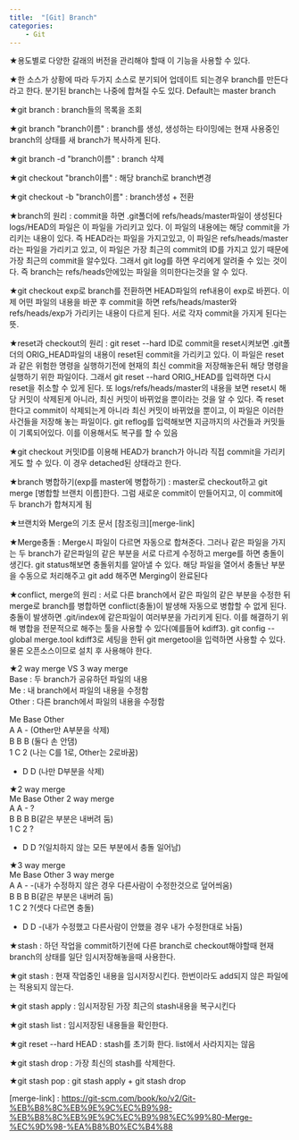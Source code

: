 ```yaml
---
title:  "[Git] Branch"
categories:
    - Git
---
```

★용도별로 다양한 갈래의 버전을 관리해야 할때 이 기능을 사용할 수 있다. 

★한 소스가 상황에 따라 두가지 소스로 분기되어 업데이트 되는경우 branch를 만든다 라고 한다. 분기된 branch는 나중에 합쳐질 수도 있다. Default는 master branch

★git branch : branch들의 목록을 조회

★git branch "branch이름" : branch를 생성, 생성하는 타이밍에는 현재 사용중인 branch의 상태를 새 branch가 복사하게 된다.

★git branch -d "branch이름" : branch 삭제

★git checkout "branch이름" : 해당 branch로 branch변경

★git checkout -b "branch이름" : branch생성 + 전환

★branch의 원리 : 
commit을 하면 .git폴더에 refs/heads/master파일이 생성된다
logs/HEAD의 파일은 이 파일을 가리키고 있다.
이 파일의 내용에는 해당 commit을 가리키는 내용이 있다.
즉 HEAD라는 파일을 가지고있고, 이 파일은 refs/heads/master라는 파일을 가리키고 있고, 이 파일은 가장 최근의 commit의 ID를 가지고 있기 때문에 가장 최근의 commit을 알수있다. 그래서 git log를 하면 우리에게 알려줄 수 있는 것이다. 즉 branch는 refs/heads안에있는 파일을 의미한다는것을 알 수 있다.

★git checkout exp로 branch를 전환하면 HEAD파일의 ref내용이 exp로 바뀐다. 이제 어떤 파일의 내용을 바꾼 후 commit을 하면 refs/heads/master와 refs/heads/exp가 가리키는 내용이 다르게 된다. 서로 각자 commit을 가지게 된다는 뜻.

★reset과 checkout의 원리 : 
git reset --hard ID로 commit을 reset시켜보면 .git폴더의 ORIG_HEAD파일의 내용이 reset된 commit을 가리키고 있다. 이 파일은 reset과 같은 위험한 명령을 실행하기전에 현재의 최신 commit을 저장해놓은뒤 해당 명령을 실행하기 위한 파일이다. 그래서 git reset --hard ORIG_HEAD를 입력하면 다시 reset을 취소할 수 있게 된다.
또 logs/refs/heads/master의 내용을 보면 reset시 해당 커밋이 삭제된게 아니라, 최신 커밋이 바뀌었을 뿐이라는 것을 알 수 있다. 즉 reset한다고 commit이 삭제되는게 아니라 최신 커밋이 바뀌었을 뿐이고, 이 파일은 이러한 사건들을 저장해 놓는 파일이다.
git reflog를 입력해보면 지금까지의 사건들과 커밋들이 기록되어있다. 이를 이용해서도 복구를 할 수 있음

★git checkout 커밋ID를 이용해 HEAD가 branch가 아니라 직접 commit을 가리키게도 할 수 있다. 이 경우 detached된 상태라고 한다.

★branch 병합하기(exp를 master에 병합하기) : master로 checkout하고 git merge [병합할 브랜치 이름]한다.
그럼 새로운 commit이 만들어지고, 이 commit에 두 branch가 합쳐지게 됨

★브랜치와 Merge의 기초 문서 [참조링크][merge-link]

★Merge충돌 : Merge시 파일이 다르면 자동으로 합쳐준다.
그러나 같은 파일을 가지는 두 branch가 같은파일의 같은 부분을 서로 다르게 수정하고 merge를 하면 충돌이 생긴다. git status해보면 충돌위치를 알아낼 수 있다.
해당 파일을 열어서 충돌난 부분을 수동으로 처리해주고 git add 해주면 Merging이 완료된다

★conflict, merge의 원리 : 
서로 다른 branch에서 같은 파일의 같은 부분을 수정한 뒤 merge로 branch를 병합하면 conflict(충돌)이 발생해 자동으로 병합할 수 없게 된다. 충돌이 발생하면 .git/index에 같은파일이 여러부분을 가리키게 된다.
이를 해결하기 위해 병합을 전문적으로 해주는 툴을 사용할 수 있다(예를들어 kdiff3).
git config --global merge.tool kdiff3로 세팅을 한뒤
git mergetool을 입력하면 사용할 수 있다.
물론 오픈소스이므로 설치 후 사용해야 한다.

★2 way merge VS 3 way merge<br>
Base : 두 branch가 공유하던 파일의 내용<br>
Me : 내 branch에서 파일의 내용을 수정함<br>
Other : 다른 branch에서 파일의 내용을 수정함

Me	Base	Other<br>
A	A	-	(Other만 A부분을 삭제)<br>
B	B	B	(둘다 손 안댐)<br>
1	C	2	(나는 C를 1로, Other는 2로바꿈)<br>
-	D	D	(나만 D부분을 삭제)

★2 way merge<br>
Me	Base	Other	2 way merge<br>
A	A	-	?<br>
B	B	B	B(같은 부분은 내버려 둠)<br>
1	C	2	?<br>
-	D	D	?(일치하지 않는 모든 부분에서 충돌 일어남)

★3 way merge<br>
Me	Base	Other	3 way merge<br>
A	A	-	-(내가 수정하지 않은 경우 다른사람이 수정한것으로 덮어씌움)<br>
B	B	B	B(같은 부분은 내버려 둠)<br>
1	C	2	?(셋다 다르면 충돌)<br>
-	D	D	-(내가 수정했고 다른사람이 안했을 경우 내가 수정한대로 놔둠)

★stash : 하던 작업을 commit하기전에 다른 branch로 checkout해야할때 현재 branch의 상태를 일단 임시저장해놓을때 사용한다.

★git stash : 현재 작업중인 내용을 임시저장시킨다. 한번이라도 add되지 않은 파일에는 적용되지 않는다.

★git stash apply : 임시저장된 가장 최근의 stash내용을 복구시킨다

★git stash list : 임시저장된 내용들을 확인한다.

★git reset --hard HEAD : stash를 초기화 한다. list에서 사라지지는 않음

★git stash drop : 가장 최신의 stash를 삭제한다.

★git stash pop : git stash apply + git stash drop

[merge-link] : https://git-scm.com/book/ko/v2/Git-%EB%B8%8C%EB%9E%9C%EC%B9%98-%EB%B8%8C%EB%9E%9C%EC%B9%98%EC%99%80-Merge-%EC%9D%98-%EA%B8%B0%EC%B4%88